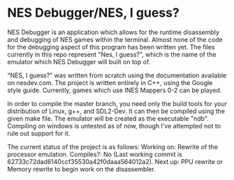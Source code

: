 # NES Debugger/NES, I guess?

NES Debugger is an application which allows for the runtime disassembly and
debugging of NES games within the terminal. Almost none of the code for the
debugging aspect of this program has been written yet. The files currently
in this repo represent "Nes, I guess?", which is the name of the emulator
which NES Debugger will built on top of.

"NES, I guess?" was written from scratch using the documentation available
on nesdev.com. The project is written entirely in C++, using the Google
style guide. Currently, games which use INES Mappers 0-2 can be played.

In order to compile the master branch, you need only the build tools for your
distribution of Linux, g++, and SDL2-Dev. It can then be compiled using
the given make file. The emulator will be created as the executable "ndb".
Compiling on windows is untested as of now, though I've attempted not to rule
out support for it.

The current status of the project is as follows:
Working on: Rewrite of the processor emulation.
Compiles?: No (Last working commit is 62733c72dad6140ccf35530a42f0daaa564012a2).
Next up: PPU rewrite or Memory rewrite to begin work on the disassembler.
